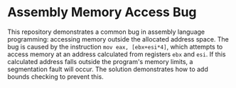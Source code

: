 # Assembly Memory Access Bug

This repository demonstrates a common bug in assembly language programming: accessing memory outside the allocated address space. The bug is caused by the instruction `mov eax, [ebx+esi*4]`, which attempts to access memory at an address calculated from registers `ebx` and `esi`. If this calculated address falls outside the program's memory limits, a segmentation fault will occur.  The solution demonstrates how to add bounds checking to prevent this.